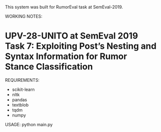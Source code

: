 This system was built for RumorEval task at SemEval-2019. 

WORKING NOTES: 
# UPV-28-UNITO at SemEval 2019 Task 7: Exploiting Post’s Nesting and Syntax Information for Rumor Stance Classification


REQUIREMENTS:
- scikit-learn
- nltk
- pandas 
- textblob
- tqdm
- numpy

USAGE:
    python main.py
